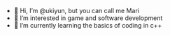 - 👋 Hi, I’m @ukiyun, but you can call me Mari
- 👀 I’m interested in game and software development
- 🌱 I’m currently learning the basics of coding in c++


<!---
ukiyun/ukiyun is a ✨ special ✨ repository because its `README.md` (this file) appears on your GitHub profile.
You can click the Preview link to take a look at your changes.
--->
